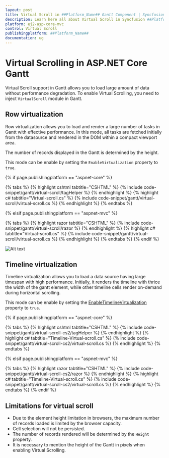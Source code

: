 ```yaml
---
layout: post
title: Virtual Scroll in ##Platform_Name## Gantt Component | Syncfusion
description: Learn here all about Virtual Scroll in Syncfusion ##Platform_Name## Gantt component of Syncfusion Essential JS 2 and more.
platform: ej2-asp-core-mvc
control: Virtual Scroll
publishingplatform: ##Platform_Name##
documentation: ug
---
```



# Virtual Scrolling in ASP.NET Core Gantt

Virtual Scroll support in Gantt allows you to load large amount of data without performance degradation. To enable Virtual Scrolling, you need to inject `VirtualScroll` module in Gantt.

## Row virtualization

Row virtualization allows you to load and render a large number of tasks in Gantt with effective performance. In this mode, all tasks are fetched initially from the datasource and rendered in the DOM within a compact viewport area.

The number of records displayed in the Gantt is determined by the height.

This mode can be enable by setting the `EnableVirtualization` property to `true`.

{% if page.publishingplatform == "aspnet-core" %}

{% tabs %}
{% highlight cshtml tabtitle="CSHTML" %}
{% include code-snippet/gantt/virtual-scroll/tagHelper %}
{% endhighlight %}
{% highlight c# tabtitle="Virtual-scroll.cs" %}
{% include code-snippet/gantt/virtual-scroll/virtual-scroll.cs %}
{% endhighlight %}
{% endtabs %}

{% elsif page.publishingplatform == "aspnet-mvc" %}

{% tabs %}
{% highlight razor tabtitle="CSHTML" %}
{% include code-snippet/gantt/virtual-scroll/razor %}
{% endhighlight %}
{% highlight c# tabtitle="Virtual-scroll.cs" %}
{% include code-snippet/gantt/virtual-scroll/virtual-scroll.cs %}
{% endhighlight %}
{% endtabs %}
{% endif %}



![Alt text](images/virtual-scroll.png)

## Timeline virtualization

Timeline virtualization allows you to load a data source having large timespan with high performance. Initially, it renders the timeline with thrice the width of the gantt element, while other timeline cells render on-demand during horizontal scrolling.

This mode can be enable by setting the [EnableTimelineVirtualization](https://help.syncfusion.com/cr/aspnetcore-js2/Syncfusion.EJ2.Gantt.Gantt.html#Syncfusion_EJ2_Gantt_Gantt_EnableTimelineVirtualization) property to `true`.

{% if page.publishingplatform == "aspnet-core" %}

{% tabs %}
{% highlight cshtml tabtitle="CSHTML" %}
{% include code-snippet/gantt/virtual-scroll-cs2/tagHelper %}
{% endhighlight %}
{% highlight c# tabtitle="Timeline-Virtual-scroll.cs" %}
{% include code-snippet/gantt/virtual-scroll-cs2/virtual-scroll.cs %}
{% endhighlight %}
{% endtabs %}

{% elsif page.publishingplatform == "aspnet-mvc" %}

{% tabs %}
{% highlight razor tabtitle="CSHTML" %}
{% include code-snippet/gantt/virtual-scroll-cs2/razor %}
{% endhighlight %}
{% highlight c# tabtitle="Timeline-Virtual-scroll.cs" %}
{% include code-snippet/gantt/virtual-scroll-cs2/virtual-scroll.cs %}
{% endhighlight %}
{% endtabs %}
{% endif %}

## Limitations for virtual scroll

* Due to the element height limitation in browsers, the maximum number of records loaded is limited by the browser capacity.
* Cell selection will not be persisted.
* The number of records rendered will be determined by the `Height` property.
* It is necessary to mention the height of the Gantt in pixels when enabling Virtual Scrolling.
